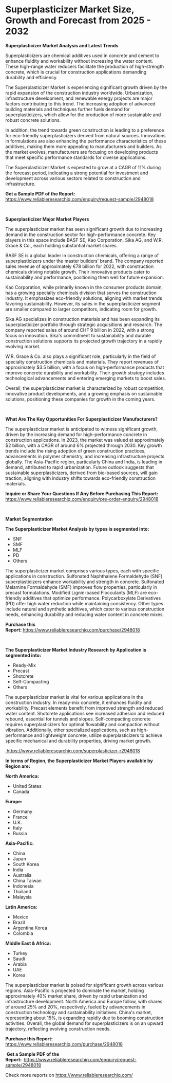 <p><h1>Superplasticizer Market Size, Growth and Forecast from 2025 - 2032</h1></p><p><strong>Superplasticizer Market Analysis and Latest Trends</strong></p>
<p><p>Superplasticizers are chemical additives used in concrete and cement to enhance fluidity and workability without increasing the water content. These high-range water reducers facilitate the production of high-strength concrete, which is crucial for construction applications demanding durability and efficiency. </p><p>The Superplasticizer Market is experiencing significant growth driven by the rapid expansion of the construction industry worldwide. Urbanization, infrastructure development, and renewable energy projects are major factors contributing to this trend. The increasing adoption of advanced building materials and techniques further fuels demand for superplasticizers, which allow for the production of more sustainable and robust concrete solutions.</p><p>In addition, the trend towards green construction is leading to a preference for eco-friendly superplasticizers derived from natural sources. Innovations in formulations are also enhancing the performance characteristics of these additives, making them more appealing to manufacturers and builders. As the market evolves, manufacturers are focusing on developing products that meet specific performance standards for diverse applications.</p><p>The Superplasticizer Market is expected to grow at a CAGR of 11% during the forecast period, indicating a strong potential for investment and development across various sectors related to construction and infrastructure.</p></p>
<p><strong>Get a Sample PDF of the Report:&nbsp;</strong> <a href="https://www.reliableresearchiq.com/enquiry/request-sample/2948018?utm_campaign=2278&utm_medium=2&utm_source=Github&utm_content=ia&utm_term=12032025&utm_id=superplasticizer">https://www.reliableresearchiq.com/enquiry/request-sample/2948018</a></p>
<p>&nbsp;</p>
<p><strong>Superplasticizer Major Market Players</strong></p>
<p><p>The superplasticizer market has seen significant growth due to increasing demand in the construction sector for high-performance concrete. Key players in this space include BASF SE, Kao Corporation, Sika AG, and W.R. Grace & Co., each holding substantial market shares.</p><p>BASF SE is a global leader in construction chemicals, offering a range of superplasticizers under the master builders' brand. The company reported sales revenue of approximately €78 billion for 2022, with construction chemicals driving notable growth. Their innovative products cater to sustainability and performance, positioning them well for future expansion.</p><p>Kao Corporation, while primarily known in the consumer products domain, has a growing specialty chemicals division that serves the construction industry. It emphasizes eco-friendly solutions, aligning with market trends favoring sustainability. However, its sales in the superplasticizer segment are smaller compared to larger competitors, indicating room for growth.</p><p>Sika AG specializes in construction materials and has been expanding its superplasticizer portfolio through strategic acquisitions and research. The company reported sales of around CHF 9 billion in 2022, with a strong focus on innovation. Sika's commitment to sustainability and durable construction solutions supports its projected growth trajectory in a rapidly evolving market.</p><p>W.R. Grace & Co. also plays a significant role, particularly in the field of specialty construction chemicals and materials. They report revenues of approximately $3.5 billion, with a focus on high-performance products that improve concrete durability and workability. Their growth strategy includes technological advancements and entering emerging markets to boost sales.</p><p>Overall, the superplasticizer market is characterized by robust competition, innovative product developments, and a growing emphasis on sustainable solutions, positioning these companies for growth in the coming years.</p></p>
<p>&nbsp;</p>
<p><strong>What Are The Key Opportunities For Superplasticizer Manufacturers?</strong></p>
<p><p>The superplasticizer market is anticipated to witness significant growth, driven by the increasing demand for high-performance concrete in construction applications. In 2023, the market was valued at approximately $2 billion, with a CAGR of around 6% projected through 2030. Key growth trends include the rising adoption of green construction practices, advancements in polymer chemistry, and increasing infrastructure projects globally. The Asia-Pacific region, particularly China and India, is leading in demand, attributed to rapid urbanization. Future outlook suggests that sustainable superplasticizers, derived from bio-based sources, will gain traction, aligning with industry shifts towards eco-friendly construction materials.</p></p>
<p><strong>Inquire or Share Your Questions If Any Before Purchasing This Report:</strong> <a href="https://www.reliableresearchiq.com/enquiry/pre-order-enquiry/2948018?utm_campaign=2278&utm_medium=2&utm_source=Github&utm_content=ia&utm_term=12032025&utm_id=superplasticizer">https://www.reliableresearchiq.com/enquiry/pre-order-enquiry/2948018</a></p>
<p>&nbsp;</p>
<p><strong>Market Segmentation</strong></p>
<p><strong>The Superplasticizer Market Analysis by types is segmented into:</strong></p>
<p><ul><li>SNF</li><li>SMF</li><li>MLF</li><li>PD</li><li>Others</li></ul></p>
<p><p>The superplasticizer market comprises various types, each with specific applications in construction. Sulfonated Naphthalene Formaldehyde (SNF) superplasticizers enhance workability and strength in concrete. Sulfonated Melamine Formaldehyde (SMF) improves flow properties, particularly in precast formulations. Modified Lignin-based Flocculants (MLF) are eco-friendly additives that optimize performance. Polycarboxylate Derivatives (PD) offer high water reduction while maintaining consistency. Other types include natural and synthetic additives, which cater to various construction needs, enhancing durability and reducing water content in concrete mixes.</p></p>
<p><strong>Purchase this Report:&nbsp;</strong><a href="https://www.reliableresearchiq.com/purchase/2948018?utm_campaign=2278&utm_medium=2&utm_source=Github&utm_content=ia&utm_term=12032025&utm_id=superplasticizer">https://www.reliableresearchiq.com/purchase/2948018</a></p>
<p>&nbsp;</p>
<p><strong>The Superplasticizer Market Industry Research by Application is segmented into:</strong></p>
<p><ul><li>Ready-Mix</li><li>Precast</li><li>Shotcrete</li><li>Self-Compacting</li><li>Others</li></ul></p>
<p><p>The superplasticizer market is vital for various applications in the construction industry. In ready-mix concrete, it enhances fluidity and workability. Precast elements benefit from improved strength and reduced water content. Shotcrete applications see increased adhesion and reduced rebound, essential for tunnels and slopes. Self-compacting concrete requires superplasticizers for optimal flowability and compaction without vibration. Additionally, other specialized applications, such as high-performance and lightweight concrete, utilize superplasticizers to achieve specific mechanical and durability properties, driving market growth.</p></p>
<p><a href="https://www.reliableresearchiq.com/superplasticizer-r2948018?utm_campaign=2278&utm_medium=2&utm_source=Github&utm_content=ia&utm_term=12032025&utm_id=superplasticizer">&nbsp;https://www.reliableresearchiq.com/superplasticizer-r2948018</a></p>
<p><strong>In terms of Region, the Superplasticizer Market Players available by Region are:</strong></p>
<p>
    <p> <strong> North America: </strong>
        <ul>
            <li>United States</li>
            <li>Canada</li>
        </ul>
        </p> 
    <p> <strong> Europe: </strong>
        <ul>
            <li>Germany</li>
            <li>France</li>
            <li>U.K.</li>
            <li>Italy</li>
            <li>Russia</li>
        </ul>
        </p> 
    <p> <strong> Asia-Pacific: </strong>
        <ul>
            <li>China</li>
            <li>Japan</li>
            <li>South Korea</li>
            <li>India</li>
            <li>Australia</li>
            <li>China Taiwan</li>
            <li>Indonesia</li>
            <li>Thailand</li>
            <li>Malaysia</li>
        </ul>
        </p> 
    <p> <strong> Latin America: </strong>
        <ul>
            <li>Mexico</li>
            <li>Brazil</li>
            <li>Argentina Korea</li>
            <li>Colombia</li>
        </ul>
        </p> 
    <p> <strong> Middle East & Africa: </strong>
        <ul>
            <li>Turkey</li>
            <li>Saudi</li>
            <li>Arabia</li>
            <li>UAE</li>
            <li>Korea</li>
        </ul>
    </p>
    </p>
<p><p>The superplasticizer market is poised for significant growth across various regions. Asia-Pacific is projected to dominate the market, holding approximately 40% market share, driven by rapid urbanization and infrastructure development. North America and Europe follow, with shares of around 25% and 20%, respectively, fueled by advancements in construction technology and sustainability initiatives. China's market, representing about 15%, is expanding rapidly due to booming construction activities. Overall, the global demand for superplasticizers is on an upward trajectory, reflecting evolving construction needs.</p></p>
<p><strong>Purchase this Report: </strong><a href="https://www.reliableresearchiq.com/purchase/2948018?utm_campaign=2278&utm_medium=2&utm_source=Github&utm_content=ia&utm_term=12032025&utm_id=superplasticizer">https://www.reliableresearchiq.com/purchase/2948018</a></p>
<p>&nbsp;<strong>Get a Sample PDF of the Report:&nbsp;&nbsp;</strong><a href="https://www.reliableresearchiq.com/enquiry/request-sample/2948018?utm_campaign=2278&utm_medium=2&utm_source=Github&utm_content=ia&utm_term=12032025&utm_id=superplasticizer">https://www.reliableresearchiq.com/enquiry/request-sample/2948018</a></p>
<p><strong></strong></p>
<p>Check more reports on <a href="https://www.reliableresearchiq.com/?utm_campaign=2278&utm_medium=2&utm_source=Github&utm_content=ia&utm_term=12032025&utm_id=superplasticizer">https://www.reliableresearchiq.com/</a></p>